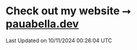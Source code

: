# Check out my website ⭢ [pauabella.dev](https://pauabella.dev)

<!--START_SECTION:waka-->

 Last Updated on 10/11/2024 00:26:04 UTC
<!--END_SECTION:waka-->
